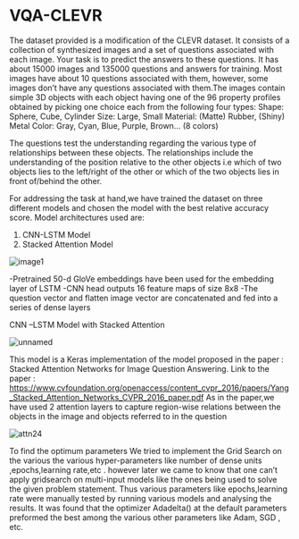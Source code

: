 # VQA-CLEVR

The dataset provided is a modification of the CLEVR dataset. It consists of a collection of synthesized images and a set of questions associated with each image. Your task is to predict the answers to these questions. It has about 15000 images and 135000 questions and answers for training. Most images have about 10 questions associated with them, however, some images don’t have any questions associated with them.The images contain simple 3D objects with each object having one of the 96 property profiles obtained by picking one choice each from the following four types:
Shape: Sphere, Cube, Cylinder
Size: Large, Small
Material: (Matte) Rubber, (Shiny) Metal
Color: Gray, Cyan, Blue, Purple, Brown… (8 colors)

The questions test the understanding regarding the various type of relationships between these objects. The relationships include the understanding of the position relative to the other objects i.e which of two objects lies to the left/right of the other or which of the two objects lies in front of/behind the other. 


For addressing the task at hand,we have trained the dataset on three different models and chosen the model with the best relative accuracy score. Model architectures used are:
1.  CNN-LSTM Model
2.  Stacked Attention Model


![image1](https://user-images.githubusercontent.com/28951885/52520377-4456de80-2c8f-11e9-9851-e71919dd75fe.jpg)

-Pretrained 50-d GloVe embeddings have been used for the embedding layer of LSTM
-CNN head outputs 16 feature maps of size 8x8
-The question vector and flatten image vector are concatenated and fed into a series of dense layers





CNN –LSTM Model with Stacked Attention


![unnamed](https://user-images.githubusercontent.com/28951885/52520378-4751cf00-2c8f-11e9-9f21-ae4e3b5c3181.png)

This model is a Keras implementation of the model proposed in the paper : 
Stacked Attention Networks for Image Question Answering.
Link to the paper :
https://www.cvfoundation.org/openaccess/content_cvpr_2016/papers/Yang_Stacked_Attention_Networks_CVPR_2016_paper.pdf
As in the paper,we have used 2 attention layers to capture region-wise relations between the objects in the image and objects referred to in the question


![attn24](https://user-images.githubusercontent.com/28951885/52520375-3acd7680-2c8f-11e9-9adb-10de07378aef.jpg)

To find the optimum parameters We tried to implement the Grid Search on the various the various hyper-parameters like number of dense units ,epochs,learning rate,etc . however later we came to know that one can’t apply gridsearch on multi-input models like the ones being used to solve the given problem statement. Thus various parameters like epochs,learning rate were manually tested by running various models and analysing the results. It was found that the optimizer Adadelta() at the default parameters preformed the best among the various other parameters like Adam, SGD , etc. 


